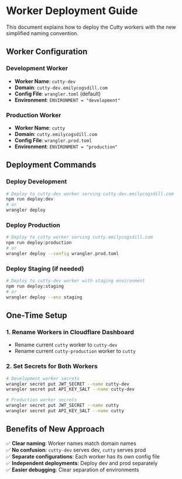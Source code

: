 # Worker Deployment Guide

This document explains how to deploy the Cutty workers with the new simplified naming convention.

## Worker Configuration

### Development Worker
- **Worker Name**: `cutty-dev`
- **Domain**: `cutty-dev.emilycogsdill.com`
- **Config File**: `wrangler.toml` (default)
- **Environment**: `ENVIRONMENT = "development"`

### Production Worker
- **Worker Name**: `cutty`
- **Domain**: `cutty.emilycogsdill.com`
- **Config File**: `wrangler.prod.toml`
- **Environment**: `ENVIRONMENT = "production"`

## Deployment Commands

### Deploy Development
```bash
# Deploy to cutty-dev worker serving cutty-dev.emilycogsdill.com
npm run deploy:dev
# or
wrangler deploy
```

### Deploy Production
```bash
# Deploy to cutty worker serving cutty.emilycogsdill.com
npm run deploy:production
# or
wrangler deploy --config wrangler.prod.toml
```

### Deploy Staging (if needed)
```bash
# Deploy to cutty-dev worker with staging environment
npm run deploy:staging
# or
wrangler deploy --env staging
```

## One-Time Setup

### 1. Rename Workers in Cloudflare Dashboard
- Rename current `cutty` worker to `cutty-dev`
- Rename current `cutty-production` worker to `cutty`

### 2. Set Secrets for Both Workers
```bash
# Development worker secrets
wrangler secret put JWT_SECRET --name cutty-dev
wrangler secret put API_KEY_SALT --name cutty-dev

# Production worker secrets
wrangler secret put JWT_SECRET --name cutty
wrangler secret put API_KEY_SALT --name cutty
```

## Benefits of New Approach

✅ **Clear naming**: Worker names match domain names  
✅ **No confusion**: `cutty-dev` serves dev, `cutty` serves prod  
✅ **Separate configurations**: Each worker has its own config file  
✅ **Independent deployments**: Deploy dev and prod separately  
✅ **Easier debugging**: Clear separation of environments